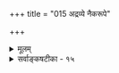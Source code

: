 +++
title = "015 अद्रव्ये नैकरूपे"

+++
<details><summary>मूलम्</summary>

अद्रव्ये नैकरूपे ह्यगणिषत गुणाः सत्त्वमुख्या द्विधाऽऽद्यं शुद्धं तन्नित्यभूतौ त्रितयमिह चतुर्विंशतौ व्याप्तितः स्यात् ।  
पञ्चान्ये शब्दपूर्वा अपि परिगणिता भूतवर्गेष्वथान्यस्संख्यानादिश्च भेदः परिणमति यथासंभवं द्रव्यवर्गे ॥ १५ ॥
</details>

<details><summary>सर्वाङ्कषटीका - १५</summary>

प्रसक्तं विचारं परिसमाप्य, अद्रव्यपदवाच्यान् गुणान् विभजते - अद्रव्य इत्यादि । **नैकरूपे** = अनेकविधे **अद्रव्ये** =अद्रव्यवर्गे हि सत्त्वमुख्याः **गुणाः** = सत्त्वरजस्तमोगुणाः **अगणिषत** = परिगणिताः, इतरेषामेतद्विवरणरूपत्वात् प्रथममुक्तिरेषाम् । तत्र **आद्यम्** = सत्त्वम् द्विधा, शुद्धम्, अशुद्धमिति । तत्र शुद्धं **तत्** = सत्त्वम् **नित्यभूतौ** = नित्यविभूतौ ' त्रिपादस्यामृतं दिवि' इति त्रिपाद्विभूतिपदवाच्ये वैकुण्ठाख्येऽप्राकृतलोके शुद्धसत्त्वमयं सर्वम् । वस्तुतस्तु तत् न त्रिगुणान्तर्गतस्य सत्त्वस्य रूपम्, किन्त्वतिरिक्तमेव, अथाप्येवमुक्तिः तस्याजडत्वेऽपि चेतनत्वं नास्तीति परिज्ञानायेत्यादिकं पूर्वमेव गतम् । इह **त्रितयम्** = गुणत्रयं 



376. 

708 

पञ्चान्ये शब्दपूर्वा अपि परिगणिता भूतवर्गेष्वथान्यः 

संख्यानादिश्च भेदः परिणमति यथासंभवं द्रव्यवर्गे ॥15॥ 

[सत्त्वरजस्तमोनिरूपणम् ] 

स्थित्युत्पत्त्यन्तलीलाविधिषु भगवताऽधिष्ठिताः शास्त्रवेद्याः 

सत्त्वाद्याः स्थूलसूक्ष्मप्रकृतिगतगुणा हेतुभूतास्सुखादेः । साम्ये तेषां त्रयाणां सदृशपरिणतिः स्यादिहान्याऽन्यथात्वे 

क्लृप्ताऽन्यैर्द्रव्यतैषां श्रुतिपथविहता; कुत्रचित्तूपचारः ॥16॥ 



तु **चतुर्विंशतौ** = चतुर्विंशतितत्त्वेषु व्याप्तितः स्यात् - सर्वेषु व्याप्यैव वर्तते । शब्दपूर्वाः शब्दाद्याः पञ्च अन्ये अपि **गुणाः** = शब्दस्पर्शरूपरसगन्धरूपाः **भूतवर्गेषु** = पञ्चभूतेषु स्थिता अपि परिगणिताः । एते पञ्च गुणाः सृष्टौ एकोत्तरवृद्ध्या पञ्चभूतेषु भवन्ति । लये च एकैकशः क्षीणाश्च भवन्ति । इदं सर्वं श्रीशङ्कराचार्यादिसंमतेषु पर्यङ्कविद्यादिषु विस्तरेण द्रष्टव्यम् । अथ अन्यः **संख्यानादिश्च** =**संख्यानम्** = संख्या। संख्यादयश्चेतरः **भेदः** = गुणभेदः द्रव्यवर्गे यथासंभवम् परिणमति । परिणामो द्रव्यस्यैव, न तु गुणानाम् । अत एव गुणान् प्रति द्रव्यस्य समवायिकारणत्वम्, अथवोपादानत्वमपि नास्ति । किन्तु पूर्वावस्थाविशिष्टं द्रव्यम् उत्तरावस्थाविशिष्टद्रव्यात्मना परिणमते । तत्तद्गुणा एवावस्थापदवाच्याः । अत एव अवस्थापदमपि अद्रव्यवर्गस्य साधारणश्शब्दः । ' शब्दोऽवस्थाविशेषः ' ( 22 ) इति निर्देशो द्रष्टव्यः । संख्यादयोऽपि गुणास्सन्त्येव, व्यवहारे दर्शनेन निराकर्तुमशक्याः । किन्तु तेऽतिरिक्ता न वेत्यन्यदेतत् । परं तु सत्त्वम्, रजः, तमः, शब्दः, स्पर्शः, रूपम्, रसः, गन्धाः, संयोगः, शक्तिश्चेति दशद्रव्याणीति संप्रदायः । शिष्टं तत्तत्प्रकरणे भविष्यति । सर्वमिदमतिस्थूलदृष्ट्येति मन्तव्यम् ॥ १५ ॥
</details>
